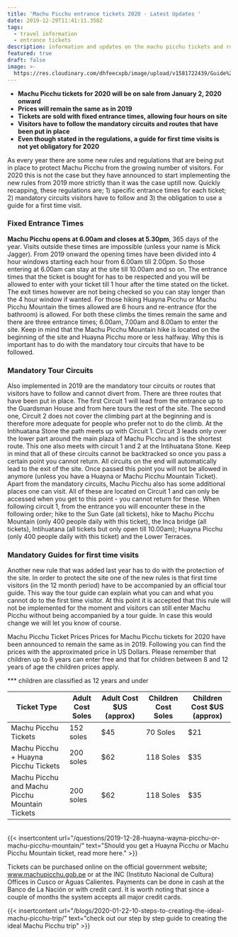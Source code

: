 ```yaml
---
title: 'Machu Picchu entrance tickets 2020 - Latest Updates '
date: 2019-12-29T11:41:11.358Z
tags:
  - travel information
  - entrance tickets
description: information and updates on the machu picchu tickets and rules for 2020
featured: true
draft: false
image: >-
  https://res.cloudinary.com/dhfeecxpb/image/upload/v1581722439/Guide%20To%20Machu%20Picchu%20Featured%20articles/Machu_Picchu_entrance_tickets_2020_Latest_Updates_ps9wse.jpg
---
```

* **Machu Picchu tickets for 2020 will be on sale from January 2, 2020 onward**
* **Prices will remain the same as in 2019**
* **Tickets are sold with fixed entrance times, allowing four hours on site**
* **Visitors have to follow the mandatory circuits and routes that have been put in place**
* **Even though stated in the regulations, a guide for first time visits is not yet obligatory for 2020**

As every year there are some new rules and regulations that are being put in place to protect Machu Picchu from the growing number of visitors. For 2020 this is not the case but they have announced to start implementing the new rules from 2019 more strictly than it was the case uptill now. Quickly recapping, these regulations are; 1) specific entrance times for each ticket; 2) mandatory circuits visitors have to follow and 3) the obligation to use a guide for a first time visit.

### **Fixed Entrance Times**

**Machu Picchu opens at 6.00am and closes at 5.30pm**, 365 days of the year. Visits outside these times are impossible (unless your name is Mick Jagger). From 2019 onward the opening times have been divided into 4 hour windows starting each hour from 6.00am till 2.00pm. So those entering at 6.00am can stay at the site till 10.00am and so on. The entrance times that the ticket is bought for has to be respected and you will be allowed to enter with your ticket till 1 hour after the time stated on the ticket. The exit times however are not being checked so you can stay longer than the 4 hour window if wanted. For those hiking Huayna Picchu or Machu Picchu Mountain the times allowed are 6 hours and re-entrance (for the bathroom) is allowed. For both these climbs the times remain the same and there are three entrance times; 6.00am, 7.00am and 8.00am to enter the site. Keep in mind that the Machu Picchu Mountain hike is located on the beginning of the site and Huayna Picchu more or less halfway. Why this is important has to do with the mandatory tour circuits that have to be followed.

### **Mandatory Tour Circuits**

Also implemented in 2019 are the mandatory tour circuits or routes that visitors have to follow and cannot divert from. There are three routes that have been put in place. The first Circuit 1 will lead from the entrance up to the Guardsman House and from here tours the rest of the site. The second one, Circuit 2 does not cover the climbing part at the beginning and is therefore more adequate for people who prefer not to do the climb. At the Intihuatana Stone the path meets up with Circuit 1. Circuit 3 leads only over the lower part around the main plaza of Machu Picchu and is the shortest route. This one also meets with circuit 1 and 2 at the Intihuatana Stone. Keep in mind that all of these circuits cannot be backtracked so once you pass a certain point you cannot return. All circuits on the end will automatically lead to the exit of the site. Once passed this point you will not be allowed in anymore (unless you have a Huayna or Machu Picchu Mountain Ticket). Apart from the mandatory circuits, Machu Picchu also has some additional places one can visit. All of these are located on Circuit 1 and can only be accessed when you get to this point - you cannot return for these. When following circuit 1, from the entrance you will encounter these in the following order; hike to the Sun Gate (all tickets), hike to Machu Picchu Mountain (only 400 people daily with this ticket), the Inca bridge (all tickets), Intihuatana (all tickets but only open till 10.00am); Huayna Picchu (only 400 people daily with this ticket) and the Lower Terraces.

### **Mandatory Guides for first time visits**

Another new rule that was added last year has to do with the protection of the site. In order to protect the site one of the new rules is that first time visitors (in the 12 month period) have to be accompanied by an official tour guide. This way the tour guide can explain what you can and what you cannot do to the first time visitor. At this point it is accepted that this rule will not be implemented for the moment and visitors can still enter Machu Picchu without being accompanied by a tour guide. In case this would change we will let you know of course.

Machu Picchu Ticket Prices Prices for Machu Picchu tickets for 2020 have been announced to remain the same as in 2019. Following you can find the prices with the approximated price in US Dollars. Please remember that children up to 8 years can enter free and that for children between 8 and 12 years of age the children prices apply.

\*\** children are classified as 12 years and under

| Ticket Type                                    | Adult Cost Soles | Adult Cost $US (approx) | Children Cost Soles | Children Cost $US (approx) |
| ---------------------------------------------- | ---------------- | ----------------------- | ------------------- | -------------------------- |
| Machu Picchu Tickets                           | 152 soles        | $45                     | 70 Soles            | $21                        |
| Machu Picchu + Huayna Picchu Tickets           | 200 soles        | $62                     | 118 Soles           | $35                        |
| Machu Picchu and Machu Picchu Mountain Tickets | 200 soles        | $62                     | 118 Soles           | $35                        |

</br>
{{< insertcontent url="/questions/2019-12-28-huayna-wayna-picchu-or-machu-picchu-mountain/" text="Should you get a Huayna Picchu or Machu Picchu Mountain ticket, read more here." >}}

Tickets can be purchased online on the official government website; <a href="http://www.machupicchu.gob.pe" target="_blank">www.machupicchu.gob.pe</a>  or at the INC (Instituto Nacional de Cultura) Offices in Cusco or Aguas Calientes. Payments can be done in cash at the Banco de La Nación or with credit card. It is worth noting that since a couple of months the system accepts all major credit cards.

{{< insertcontent url="/blogs/2020-01-22-10-steps-to-creating-the-ideal-machu-picchu-trip/" text="check out our step by step guide to creating the ideal Machu Picchu trip" >}}
